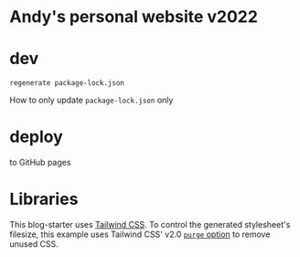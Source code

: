 # Andy's personal website v2022

# dev

`regenerate package-lock.json`

How to only update `package-lock.json` only

# deploy

to GitHub pages

# Libraries

This blog-starter uses [Tailwind CSS](https://tailwindcss.com). To control the generated stylesheet's filesize, this example uses Tailwind CSS' v2.0 [`purge` option](https://tailwindcss.com/docs/controlling-file-size/#removing-unused-css) to remove unused CSS.
